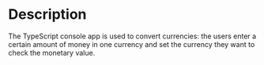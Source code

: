# Description

The TypeScript console app is used to convert currencies: the users enter a certain amount of money in one currency and set the currency they want to check the monetary value.